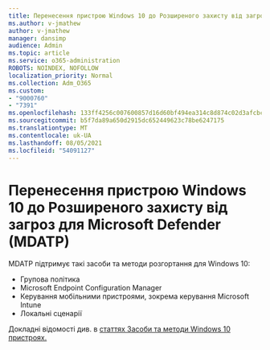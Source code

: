 ```yaml
---
title: Перенесення пристрою Windows 10 до Розширеного захисту від загроз для Microsoft Defender (MDATP)
ms.author: v-jmathew
author: v-jmathew
manager: dansimp
audience: Admin
ms.topic: article
ms.service: o365-administration
ROBOTS: NOINDEX, NOFOLLOW
localization_priority: Normal
ms.collection: Adm_O365
ms.custom:
- "9000760"
- "7391"
ms.openlocfilehash: 133ff4256c007600857d16d60bf494ea314c8d874c02d3afcbc3ff1a29b9c802
ms.sourcegitcommit: b5f7da89a650d2915dc652449623c78be6247175
ms.translationtype: MT
ms.contentlocale: uk-UA
ms.lasthandoff: 08/05/2021
ms.locfileid: "54091127"
---
```

# <a name="onboard-a-windows-10-device-to-microsoft-defender-advanced-threat-protection-mdatp"></a>Перенесення пристрою Windows 10 до Розширеного захисту від загроз для Microsoft Defender (MDATP)

MDATP підтримує такі засоби та методи розгортання для Windows 10:

- Групова політика
- Microsoft Endpoint Configuration Manager
- Керування мобільними пристроями, зокрема керування Microsoft Intune
- Локальні сценарії

Докладні відомості див. в [статтях Засоби та методи Windows 10 пристроях.](https://go.microsoft.com/fwlink/?linkid=2143460)
